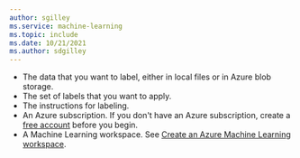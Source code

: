 ```yaml
---
author: sgilley
ms.service: machine-learning
ms.topic: include
ms.date: 10/21/2021
ms.author: sdgilley
---
```


- The data that you want to label, either in local files or in Azure blob storage.
- The set of labels that you want to apply.
- The instructions for labeling.
- An Azure subscription. If you don't have an Azure subscription, create a [free account](https://azure.microsoft.com/free/) before you begin.
- A Machine Learning workspace. See [Create an Azure Machine Learning workspace](../articles/machine-learning/how-to-manage-workspace.md).